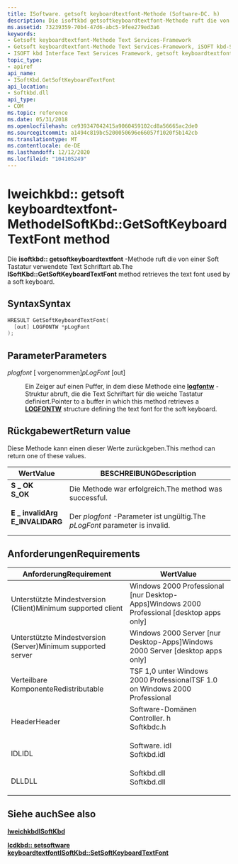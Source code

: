 ```yaml
---
title: ISoftware. getsoft keyboardtextfont-Methode (Software-DC. h)
description: Die isoftkbd getsoftkeyboardtextfont-Methode ruft die von einer Soft Tastatur verwendete Text Schriftart ab.
ms.assetid: 73239359-70b4-47d6-abc5-9fee279ed3a6
keywords:
- Getsoft keyboardtextfont-Methode Text Services-Framework
- Getsoft keyboardtextfont-Methode Text Services-Framework, iSOFT kbd-Schnittstelle
- ISOFT kbd Interface Text Services Framework, getsoft keyboardtextfont-Methode
topic_type:
- apiref
api_name:
- ISoftKbd.GetSoftKeyboardTextFont
api_location:
- Softkbd.dll
api_type:
- COM
ms.topic: reference
ms.date: 05/31/2018
ms.openlocfilehash: ce939347042415a9060459102cd8a56665ac2de0
ms.sourcegitcommit: a1494c819bc5200050696e66057f1020f5b142cb
ms.translationtype: MT
ms.contentlocale: de-DE
ms.lasthandoff: 12/12/2020
ms.locfileid: "104105249"
---
```

# <a name="isoftkbdgetsoftkeyboardtextfont-method"></a><span data-ttu-id="05dd3-106">Iweichkbd:: getsoft keyboardtextfont-Methode</span><span class="sxs-lookup"><span data-stu-id="05dd3-106">ISoftKbd::GetSoftKeyboardTextFont method</span></span>

<span data-ttu-id="05dd3-107">Die **isoftkbd:: getsoftkeyboardtextfont** -Methode ruft die von einer Soft Tastatur verwendete Text Schriftart ab.</span><span class="sxs-lookup"><span data-stu-id="05dd3-107">The **ISoftKbd::GetSoftKeyboardTextFont** method retrieves the text font used by a soft keyboard.</span></span>

## <a name="syntax"></a><span data-ttu-id="05dd3-108">Syntax</span><span class="sxs-lookup"><span data-stu-id="05dd3-108">Syntax</span></span>


```C++
HRESULT GetSoftKeyboardTextFont(
  [out] LOGFONTW *pLogFont
);
```



## <a name="parameters"></a><span data-ttu-id="05dd3-109">Parameter</span><span class="sxs-lookup"><span data-stu-id="05dd3-109">Parameters</span></span>

<dl> <dt>

<span data-ttu-id="05dd3-110">*plogfont* \[ vorgenommen\]</span><span class="sxs-lookup"><span data-stu-id="05dd3-110">*pLogFont* \[out\]</span></span>
</dt> <dd>

<span data-ttu-id="05dd3-111">Ein Zeiger auf einen Puffer, in dem diese Methode eine [**logfontw**](/windows/win32/api/wingdi/ns-wingdi-logfonta) -Struktur abruft, die die Text Schriftart für die weiche Tastatur definiert.</span><span class="sxs-lookup"><span data-stu-id="05dd3-111">Pointer to a buffer in which this method retrieves a [**LOGFONTW**](/windows/win32/api/wingdi/ns-wingdi-logfonta) structure defining the text font for the soft keyboard.</span></span>

</dd> </dl>

## <a name="return-value"></a><span data-ttu-id="05dd3-112">Rückgabewert</span><span class="sxs-lookup"><span data-stu-id="05dd3-112">Return value</span></span>

<span data-ttu-id="05dd3-113">Diese Methode kann einen dieser Werte zurückgeben.</span><span class="sxs-lookup"><span data-stu-id="05dd3-113">This method can return one of these values.</span></span>



| <span data-ttu-id="05dd3-114">Wert</span><span class="sxs-lookup"><span data-stu-id="05dd3-114">Value</span></span>                                                                                        | <span data-ttu-id="05dd3-115">BESCHREIBUNG</span><span class="sxs-lookup"><span data-stu-id="05dd3-115">Description</span></span>                                     |
|----------------------------------------------------------------------------------------------|-------------------------------------------------|
| <dl> <span data-ttu-id="05dd3-116"><dt>**S \_ OK**</dt></span><span class="sxs-lookup"><span data-stu-id="05dd3-116"><dt>**S\_OK**</dt></span></span> </dl>         | <span data-ttu-id="05dd3-117">Die Methode war erfolgreich.</span><span class="sxs-lookup"><span data-stu-id="05dd3-117">The method was successful.</span></span><br/>           |
| <dl> <span data-ttu-id="05dd3-118"><dt>**E \_ invalidArg**</dt></span><span class="sxs-lookup"><span data-stu-id="05dd3-118"><dt>**E\_INVALIDARG**</dt></span></span> </dl> | <span data-ttu-id="05dd3-119">Der *plogfont* -Parameter ist ungültig.</span><span class="sxs-lookup"><span data-stu-id="05dd3-119">The *pLogFont* parameter is invalid.</span></span><br/> |



 

## <a name="requirements"></a><span data-ttu-id="05dd3-120">Anforderungen</span><span class="sxs-lookup"><span data-stu-id="05dd3-120">Requirements</span></span>



| <span data-ttu-id="05dd3-121">Anforderung</span><span class="sxs-lookup"><span data-stu-id="05dd3-121">Requirement</span></span> | <span data-ttu-id="05dd3-122">Wert</span><span class="sxs-lookup"><span data-stu-id="05dd3-122">Value</span></span> |
|-------------------------------------|----------------------------------------------------------------------------------------|
| <span data-ttu-id="05dd3-123">Unterstützte Mindestversion (Client)</span><span class="sxs-lookup"><span data-stu-id="05dd3-123">Minimum supported client</span></span><br/> | <span data-ttu-id="05dd3-124">Windows 2000 Professional \[nur Desktop-Apps\]</span><span class="sxs-lookup"><span data-stu-id="05dd3-124">Windows 2000 Professional \[desktop apps only\]</span></span><br/>                             |
| <span data-ttu-id="05dd3-125">Unterstützte Mindestversion (Server)</span><span class="sxs-lookup"><span data-stu-id="05dd3-125">Minimum supported server</span></span><br/> | <span data-ttu-id="05dd3-126">Windows 2000 Server \[nur Desktop-Apps\]</span><span class="sxs-lookup"><span data-stu-id="05dd3-126">Windows 2000 Server \[desktop apps only\]</span></span><br/>                                   |
| <span data-ttu-id="05dd3-127">Verteilbare Komponente</span><span class="sxs-lookup"><span data-stu-id="05dd3-127">Redistributable</span></span><br/>          | <span data-ttu-id="05dd3-128">TSF 1,0 unter Windows 2000 Professional</span><span class="sxs-lookup"><span data-stu-id="05dd3-128">TSF 1.0 on Windows 2000 Professional</span></span><br/>                                        |
| <span data-ttu-id="05dd3-129">Header</span><span class="sxs-lookup"><span data-stu-id="05dd3-129">Header</span></span><br/>                   | <dl> <span data-ttu-id="05dd3-130"><dt>Software-Domänen Controller. h</dt></span><span class="sxs-lookup"><span data-stu-id="05dd3-130"><dt>Softkbdc.h</dt></span></span> </dl>  |
| <span data-ttu-id="05dd3-131">IDL</span><span class="sxs-lookup"><span data-stu-id="05dd3-131">IDL</span></span><br/>                      | <dl> <span data-ttu-id="05dd3-132"><dt>Software. idl</dt></span><span class="sxs-lookup"><span data-stu-id="05dd3-132"><dt>Softkbd.idl</dt></span></span> </dl> |
| <span data-ttu-id="05dd3-133">DLL</span><span class="sxs-lookup"><span data-stu-id="05dd3-133">DLL</span></span><br/>                      | <dl> <span data-ttu-id="05dd3-134"><dt>Softkbd.dll</dt></span><span class="sxs-lookup"><span data-stu-id="05dd3-134"><dt>Softkbd.dll</dt></span></span> </dl> |



## <a name="see-also"></a><span data-ttu-id="05dd3-135">Siehe auch</span><span class="sxs-lookup"><span data-stu-id="05dd3-135">See also</span></span>

<dl> <dt>

[<span data-ttu-id="05dd3-136">**Iweichkbd**</span><span class="sxs-lookup"><span data-stu-id="05dd3-136">**ISoftKbd**</span></span>](isoftkbd.md)
</dt> <dt>

[<span data-ttu-id="05dd3-137">**Icdkbd:: setsoftware keyboardtextfont**</span><span class="sxs-lookup"><span data-stu-id="05dd3-137">**ISoftKbd::SetSoftKeyboardTextFont**</span></span>](isoftkbd-setsoftkeyboardtextfont.md)
</dt> </dl>

 


